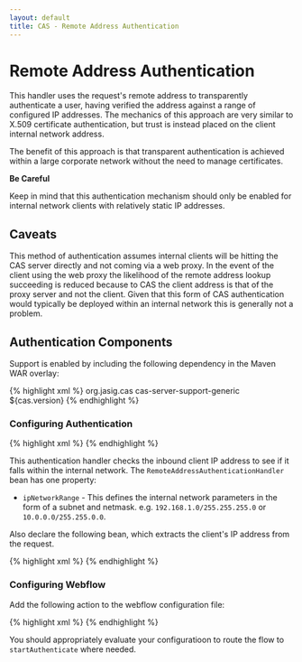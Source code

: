 ```yaml
---
layout: default
title: CAS - Remote Address Authentication
---
```


# Remote Address Authentication
This handler uses the request's remote address to transparently authenticate a user, having verified the address against a range of configured IP addresses. The mechanics of this approach are very similar to X.509 certificate authentication, but trust is instead placed on the client internal network address.

The benefit of this approach is that transparent authentication is achieved within a large corporate network without the need to manage certificates. 

<div class="alert alert-danger"><strong>Be Careful</strong><p>Keep in mind that this authentication mechanism should only be enabled for internal network clients with relatively static IP addresses.</p></div>


## Caveats

This method of authentication assumes internal clients will be hitting the CAS server directly and not coming via a web proxy. In the event of the client using the web proxy the likelihood of the remote address lookup succeeding is reduced because to CAS the client address is that of the proxy server and not the client. Given that this form of CAS authentication would typically be deployed within an internal network this is generally not a problem.


## Authentication Components
Support is enabled by including the following dependency in the Maven WAR overlay:

{% highlight xml %}
<dependency>
  <groupId>org.jasig.cas</groupId>
  <artifactId>cas-server-support-generic</artifactId>
  <version>${cas.version}</version>
</dependency>
{% endhighlight %}

### Configuring Authentication
{% highlight xml %}
<bean class="org.jasig.cas.adaptors.generic.remote.RemoteAddressAuthenticationHandler">
    <property name="ipNetworkRange" value="{network_range_goes_here}"/>
</bean>
{% endhighlight %}

This authentication handler checks the inbound client IP address to see if it falls within the internal network. The `RemoteAddressAuthenticationHandler` bean has one property:

- `ipNetworkRange` - This defines the internal network parameters in the form of a subnet and netmask. e.g. `192.168.1.0/255.255.255.0` or `10.0.0.0/255.255.0.0`.

Also declare the following bean, which extracts the client's IP address from the request.

{% highlight xml %}
<bean id="remoteAddressCheck" class="org.jasig.cas.adaptors.generic.remote.RemoteAddressNonInteractiveCredentialsAction">
    <property name="centralAuthenticationService" ref="centralAuthenticationService"/>
</bean>
{% endhighlight %}

### Configuring Webflow

Add the following action to the webflow configuration file:

{% highlight xml %}
<action-state id="startAuthenticate">
   <action bean="remoteAddressCheck" />
   <transition on="success" to="sendTicketGrantingTicket" />
   <transition on="error" to="viewLoginForm" />
</action-state>
{% endhighlight %}

You should appropriately evaluate your configuratioon to route the flow to `startAuthenticate` where needed.
